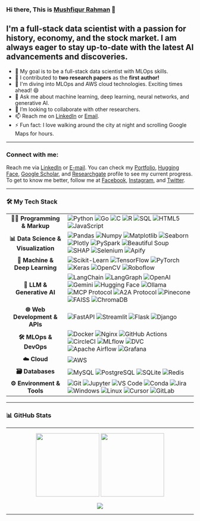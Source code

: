 ### Hi there, This is [Mushfiqur Rahman][website] 👋

## I'm a full-stack data scientist with a passion for history, economy, and the stock market. I am always eager to stay up-to-date with the latest AI advancements and discoveries.

- 🏁 My goal is to be a full-stack data scientist with MLOps skills.
- 🔭 I contributed to **two research papers** as the **first author!**
- 🌱 I'm diving into MLOps and AWS cloud technologies. Exciting times ahead! 😄
- 💬 Ask me about machine learning, deep learning, neural networks, and generative AI.
- 👯 I’m looking to collaborate with other researchers.
- 📫 Reach me on [LinkedIn][linkedin] or [Email](mailto:mushfiqur.rahman.robin@gmail.com).
- ⚡ Fun fact: I love walking around the city at night and scrolling Google Maps for hours.
---

### Connect with me:

Reach me via [LinkedIn][linkedin] or [E-mail](mailto:mushfiqur.rahman.robin@gmail.com). You can check my [Portfolio][website], [Hugging Face][huggingface], [Google Scholar][googlescholar], and [Researchgate][researchgate] profile to see my current progress. To get to know me better, follow me at [Facebook][facebook], [Instagram][Instagram], and [Twitter][twitter].

---

<h3>🛠️ My Tech Stack</h3>

<table>
  <tr>
    <td align="center"><strong>👩‍💻 Programming & Markup</strong></td>
    <td>
      <img src="https://img.shields.io/badge/Python-3776AB?style=for-the-badge&logo=python&logoColor=white" alt="Python" />
      <img src="https://img.shields.io/badge/Go-00ADD8?style=for-the-badge&logo=go&logoColor=white" alt="Go" />
      <img src="https://img.shields.io/badge/C-A8B9CC?style=for-the-badge&logo=c&logoColor=black" alt="C" />
      <img src="https://img.shields.io/badge/R-276DC3?style=for-the-badge&logo=r&logoColor=white" alt="R" />
      <img src="https://img.shields.io/badge/SQL-025E8C?style=for-the-badge&logo=microsoft-sql-server&logoColor=white" alt="SQL" />
      <img src="https://img.shields.io/badge/HTML5-E34F26?style=for-the-badge&logo=html5&logoColor=white" alt="HTML5" />
      <img src="https://img.shields.io/badge/JavaScript-F7DF1E?style=for-the-badge&logo=javascript&logoColor=black" alt="JavaScript" />
    </td>
  </tr>
  <tr>
    <td align="center"><strong>📊 Data Science & Visualization</strong></td>
    <td>
      <img src="https://img.shields.io/badge/Pandas-150458?style=for-the-badge&logo=pandas&logoColor=white" alt="Pandas" />
      <img src="https://img.shields.io/badge/Numpy-013243?style=for-the-badge&logo=numpy&logoColor=white" alt="Numpy" />
      <img src="https://img.shields.io/badge/Matplotlib-313131?style=for-the-badge&logo=matplotlib&logoColor=white" alt="Matplotlib" />
      <img src="https://img.shields.io/badge/Seaborn-3776AB?style=for-the-badge&logo=seaborn&logoColor=white" alt="Seaborn" />
      <img src="https://img.shields.io/badge/Plotly-3F4F75?style=for-the-badge&logo=plotly&logoColor=white" alt="Plotly" />
      <img src="https://img.shields.io/badge/PySpark-E25A1C?style=for-the-badge&logo=apache-spark&logoColor=white" alt="PySpark" />
      <img src="https://img.shields.io/badge/Beautiful%20Soup-A8A8A8?style=for-the-badge" alt="Beautiful Soup" />
      <img src="https://img.shields.io/badge/SHAP-000000?style=for-the-badge" alt="SHAP" />
      <img src="https://img.shields.io/badge/Selenium-43B02A?style=for-the-badge&logo=selenium&logoColor=white" alt="Selenium" />
      <img src="https://img.shields.io/badge/Apify-FF9900?style=for-the-badge&logo=apify&logoColor=white" alt="Apify" />
    </td>
  </tr>
  <tr>
    <td align="center"><strong>🤖 Machine & Deep Learning</strong></td>
    <td>
      <img src="https://img.shields.io/badge/Scikit--Learn-F7931E?style=for-the-badge&logo=scikit-learn&logoColor=white" alt="Scikit-Learn" />
      <img src="https://img.shields.io/badge/TensorFlow-FF6F00?style=for-the-badge&logo=tensorflow&logoColor=white" alt="TensorFlow" />
      <img src="https://img.shields.io/badge/PyTorch-EE4C2C?style=for-the-badge&logo=pytorch&logoColor=white" alt="PyTorch" />
      <img src="https://img.shields.io/badge/Keras-D00000?style=for-the-badge&logo=keras&logoColor=white" alt="Keras" />
      <img src="https://img.shields.io/badge/OpenCV-5C3EE8?style=for-the-badge&logo=opencv&logoColor=white" alt="OpenCV" />
      <img src="https://img.shields.io/badge/Roboflow-101010?style=for-the-badge&logo=roboflow&logoColor=white" alt="Roboflow" />
    </td>
  </tr>
  <tr>
    <td align="center"><strong>🧠 LLM & Generative AI</strong></td>
    <td>
      <img src="https://img.shields.io/badge/LangChain-008664?style=for-the-badge" alt="LangChain" />
      <img src="https://img.shields.io/badge/LangGraph-0066CC?style=for-the-badge" alt="LangGraph" />
      <img src="https://img.shields.io/badge/OpenAI-412991?style=for-the-badge&logo=openai&logoColor=white" alt="OpenAI" />
      <img src="https://img.shields.io/badge/Gemini-000000?style=for-the-badge" alt="Gemini" />
      <img src="https://img.shields.io/badge/Hugging Face-FFD21E?style=for-the-badge&logo=huggingface&logoColor=black" alt="Hugging Face" />
      <img src="https://img.shields.io/badge/Ollama-111111?style=for-the-badge" alt="Ollama" />
      <img src="https://img.shields.io/badge/MCP%20Protocol-3333CC?style=for-the-badge" alt="MCP Protocol" />
      <img src="https://img.shields.io/badge/A2A%20Protocol-007BFF?style=for-the-badge" alt="A2A Protocol" />
      <img src="https://img.shields.io/badge/Pinecone-008080?style=for-the-badge&logo=pinecone&logoColor=white" alt="Pinecone" />
      <img src="https://img.shields.io/badge/FAISS-4169E1?style=for-the-badge" alt="FAISS" />
      <img src="https://img.shields.io/badge/ChromaDB-6E4B78?style=for-the-badge" alt="ChromaDB" />
    </td>
  </tr>
  <tr>
    <td align="center"><strong>🌐 Web Development & APIs</strong></td>
    <td>
      <img src="https://img.shields.io/badge/FastAPI-009688?style=for-the-badge&logo=fastapi&logoColor=white" alt="FastAPI" />
      <img src="https://img.shields.io/badge/Streamlit-FF4B4B?style=for-the-badge&logo=streamlit&logoColor=white" alt="Streamlit" />
      <img src="https://img.shields.io/badge/Flask-000000?style=for-the-badge&logo=flask&logoColor=white" alt="Flask" />
      <img src="https://img.shields.io/badge/Django-092E20?style=for-the-badge&logo=django&logoColor=white" alt="Django" />
    </td>
  </tr>
  <tr>
    <td align="center"><strong>🛠️ MLOps & DevOps</strong></td>
    <td>
      <img src="https://img.shields.io/badge/Docker-2496ED?style=for-the-badge&logo=docker&logoColor=white" alt="Docker" />
      <img src="https://img.shields.io/badge/Nginx-009639?style=for-the-badge&logo=nginx&logoColor=white" alt="Nginx" />
      <img src="https://img.shields.io/badge/GitHub%20Actions-2088FF?style=for-the-badge&logo=github-actions&logoColor=white" alt="GitHub Actions" />
      <img src="https://img.shields.io/badge/CircleCI-343434?style=for-the-badge&logo=circleci&logoColor=white" alt="CircleCI" />
      <img src="https://img.shields.io/badge/MLflow-0194E2?style=for-the-badge&logo=mlflow&logoColor=white" alt="MLflow" />
      <img src="https://img.shields.io/badge/DVC-8E43E7?style=for-the-badge&logo=dvc&logoColor=white" alt="DVC" />
      <img src="https://img.shields.io/badge/Airflow-017CEE?style=for-the-badge&logo=apache-airflow&logoColor=white" alt="Apache Airflow" />
      <img src="https://img.shields.io/badge/Grafana-F46800?style=for-the-badge&logo=grafana&logoColor=white" alt="Grafana" />
    </td>
  </tr>
  <tr>
    <td align="center"><strong>☁️ Cloud</strong></td>
    <td>
      <img src="https://img.shields.io/badge/AWS-232F3E?style=for-the-badge&logo=amazon-aws&logoColor=white" alt="AWS" />
    </td>
  </tr>
  <tr>
    <td align="center"><strong>🗃️ Databases</strong></td>
    <td>
      <img src="https://img.shields.io/badge/MySQL-4479A1?style=for-the-badge&logo=mysql&logoColor=white" alt="MySQL" />
      <img src="https://img.shields.io/badge/PostgreSQL-4169E1?style=for-the-badge&logo=postgresql&logoColor=white" alt="PostgreSQL" />
      <img src="https://img.shields.io/badge/SQLite-003B57?style=for-the-badge&logo=sqlite&logoColor=white" alt="SQLite" />
      <img src="https://img.shields.io/badge/Redis-DC382D?style=for-the-badge&logo=redis&logoColor=white" alt="Redis" />
    </td>
  </tr>
  <tr>
    <td align="center"><strong>⚙️ Environment & Tools</strong></td>
    <td>
      <img src="https://img.shields.io/badge/Git-F05032?style=for-the-badge&logo=git&logoColor=white" alt="Git" />
      <img src="https://img.shields.io/badge/Jupyter-F37626?style=for-the-badge&logo=jupyter&logoColor=white" alt="Jupyter" />
      <img src="https://img.shields.io/badge/VS%20Code-007ACC?style=for-the-badge&logo=visual-studio-code&logoColor=white" alt="VS Code" />
      <img src="https://img.shields.io/badge/Conda-44A833?style=for-the-badge&logo=conda-forge&logoColor=white" alt="Conda" />
      <img src="https://img.shields.io/badge/Jira-0052CC?style=for-the-badge&logo=jira&logoColor=white" alt="Jira" />
      <img src="https://img.shields.io/badge/Windows-0078D6?style=for-the-badge&logo=windows&logoColor=white" alt="Windows" />
      <img src="https://img.shields.io/badge/Linux-FCC624?style=for-the-badge&logo=linux&logoColor=black" alt="Linux" />
      <img src="https://img.shields.io/badge/Cursor-1F1F1F?style=for-the-badge" alt="Cursor" />
      <img src="https://img.shields.io/badge/GitLab-FC6D26?style=for-the-badge&logo=gitlab&logoColor=white" alt="GitLab" />
    </td>
  </tr>
</table>

---

### 📊 GitHub Stats
---

<p align="center"> <img src="https://github-readme-stats.vercel.app/api?username=Mushfiqur-Rahman-Robin&show_icons=true&theme=radical&count_private=true" height="170"/> 
<img src="https://github-readme-stats.vercel.app/api/top-langs/?username=Mushfiqur-Rahman-Robin&layout=compact&theme=radical" height="170"/> </p> <p align="center"> <img src="https://komarev.com/ghpvc/?username=Mushfiqur-Rahman-Robin&label=Profile%20Views&style=flat" /> </p>

---

[website]: https://mushfiqurrahmanrobin.com/
[twitter]: https://twitter.com/MushfiqurRobin
[instagram]: https://www.instagram.com/mushfiqur._.rahman/
[linkedin]: https://www.linkedin.com/in/mushfiqur--rahman/
[researchgate]: https://www.researchgate.net/profile/Md-Rahman-1100
[facebook]: https://www.facebook.com/mushfiqur.rahman.78/
[googlescholar]: https://scholar.google.com/citations?user=2-Z5fHgAAAAJ
[huggingface]: https://huggingface.co/mushfiqurrobin
